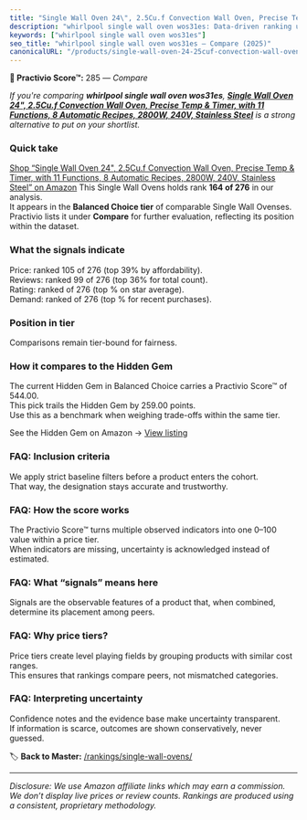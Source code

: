 ```yaml
---
title: "Single Wall Oven 24\", 2.5Cu.f Convection Wall Oven, Precise Temp & Timer, with 11 Functions, 8 Automatic Recipes, 2800W, 240V, Stainless Steel"
description: "whirlpool single wall oven wos31es: Data-driven ranking using the Practivio Score™. Positioned by quality, value, demand, findability, momentum."
keywords: ["whirlpool single wall oven wos31es"]
seo_title: "whirlpool single wall oven wos31es — Compare (2025)"
canonicalURL: "/products/single-wall-oven-24-25cuf-convection-wall-oven-precise-temp-timer-with-11-functions-8-automatic-recipes-2800w-240v-stainless-steel-B0DY7F5RQ3/"
---
```


**🛒 Practivio Score™:** 285 — _Compare_


*If you're comparing **whirlpool single wall oven wos31es**, **[Single Wall Oven 24", 2.5Cu.f Convection Wall Oven, Precise Temp & Timer, with 11 Functions, 8 Automatic Recipes, 2800W, 240V, Stainless Steel](https://www.amazon.com/dp/B0DY7F5RQ3?tag=practivio-20)** is a strong alternative to put on your shortlist.*
### Quick take
[Shop “Single Wall Oven 24", 2.5Cu.f Convection Wall Oven, Precise Temp & Timer, with 11 Functions, 8 Automatic Recipes, 2800W, 240V, Stainless Steel” on Amazon](https://www.amazon.com/dp/B0DY7F5RQ3?tag=practivio-20)
This Single Wall Ovens holds rank **164 of 276** in our analysis.  
It appears in the **Balanced Choice tier** of comparable Single Wall Ovenses.  
Practivio lists it under **Compare** for further evaluation, reflecting its position within the dataset.

### What the signals indicate
Price: ranked 105 of 276 (top 39% by affordability).  
Reviews: ranked 99 of 276 (top 36% for total count).  
Rating: ranked  of 276 (top % on star average).  
Demand: ranked  of 276 (top % for recent purchases).

### Position in tier
Comparisons remain tier-bound for fairness.

### How it compares to the Hidden Gem
The current Hidden Gem in Balanced Choice carries a Practivio Score™ of 544.00.  
This pick trails the Hidden Gem by 259.00 points.  
Use this as a benchmark when weighing trade-offs within the same tier.  

See the Hidden Gem on Amazon → [View listing](https://www.amazon.com/dp/B0F7RK331N?tag=practivio-20)

### FAQ: Inclusion criteria
We apply strict baseline filters before a product enters the cohort.  
That way, the designation stays accurate and trustworthy.

### FAQ: How the score works
The Practivio Score™ turns multiple observed indicators into one 0–100 value within a price tier.  
When indicators are missing, uncertainty is acknowledged instead of estimated.

### FAQ: What “signals” means here
Signals are the observable features of a product that, when combined, determine its placement among peers.

### FAQ: Why price tiers?
Price tiers create level playing fields by grouping products with similar cost ranges.  
This ensures that rankings compare peers, not mismatched categories.

### FAQ: Interpreting uncertainty
Confidence notes and the evidence base make uncertainty transparent.  
If information is scarce, outcomes are shown conservatively, never guessed.

<!-- Missing template for Compare/CompareWithinPriceClass -->


🏷️ **Back to Master:** [/rankings/single-wall-ovens/](/rankings/single-wall-ovens/)

---
_Disclosure: We use Amazon affiliate links which may earn a commission. We don’t display live prices or review counts. Rankings are produced using a consistent, proprietary methodology._
